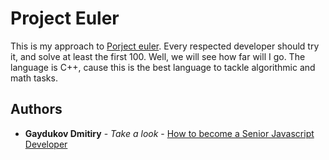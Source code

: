 # Project Euler

This is my approach to [Porject euler](https://projecteuler.net/). Every respected developer should try it, and solve at least the first 100. Well, we will see how far will I go.
The language is C++, cause this is the best language to tackle algorithmic and math tasks.


## Authors

* **Gaydukov Dmitiry** - *Take a look* - [How to become a Senior Javascript Developer](https://github.com/dgaydukov/how-to-become-a-senior-js-developer)